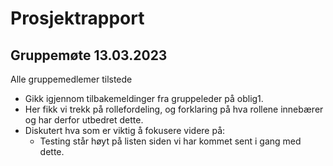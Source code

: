 # Prosjektrapport

## Gruppemøte 13.03.2023 

Alle gruppemedlemer tilstede 

- Gikk igjennom tilbakemeldinger fra gruppeleder på oblig1.
- Her fikk vi trekk på rollefordeling, og forklaring på hva rollene innebærer og har derfor utbedret dette. 
- Diskutert hva som er viktig å fokusere videre på: 
    - Testing står høyt på listen siden vi har kommet sent i gang med dette. 
